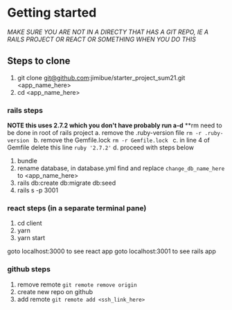# Getting started

*MAKE SURE YOU ARE NOT IN A DIRECTY THAT HAS A GIT REPO, IE A RAILS PROJECT OR REACT OR SOMETHING WHEN YOU DO THIS*

## Steps to clone

1. git clone git@github.com:jimibue/starter_project_sum21.git <app_name_here>
2. cd <app_name_here>

### rails steps
**NOTE this uses 2.7.2 which you don't have probably run a-d**
**rm need to be done in root of rails project
a. remove the  .ruby-version file `rm -r .ruby-version `
b. remove the  Gemfile.lock `rm -r Gemfile.lock `
c. in line 4 of Gemfile delete this line `ruby '2.7.2'`
d. proceed with steps below

1. bundle
2. rename database, in database.yml find and replace `change_db_name_here` to <app_name_here>
3. rails db:create db:migrate db:seed
4. rails s -p 3001

### react steps (in a separate terminal pane)
1. cd client  
2. yarn
3. yarn start

goto localhost:3000 to see react app
goto localhost:3001 to see rails app

### github steps
1. remove remote `git remote remove origin`
2. create new repo on github
3. add remote `git remote add <ssh_link_here>`

